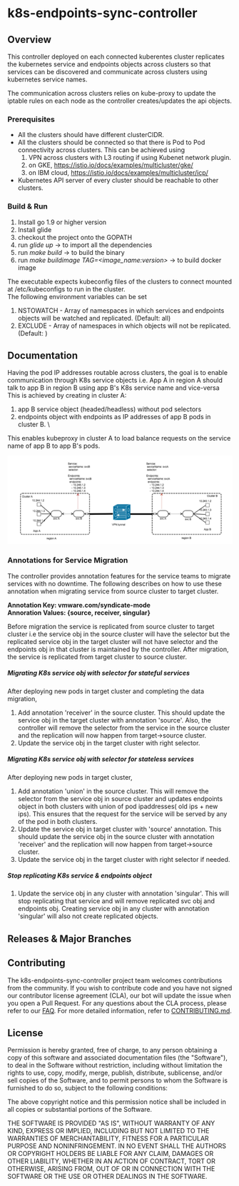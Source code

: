 

# k8s-endpoints-sync-controller

## Overview
This controller deployed on each connected kuberentes cluster replicates the kubernetes service and endpoints objects across clusters so that services can be discovered and communicate across clusters using kubernetes service names.

The communication across clusters relies on kube-proxy to update the iptable rules on each node as the controller creates/updates the api objects.


### Prerequisites

* All the clusters should have different clusterCIDR.
* All the clusters should be connected so that there is Pod to Pod connectivity across clusters. This can be achieved using 
    1) VPN across clusters with L3 routing if using Kubenet network plugin. 
    2) on GKE, https://istio.io/docs/examples/multicluster/gke/
    3) on IBM cloud, https://istio.io/docs/examples/multicluster/icp/ 
* Kubernetes API server of every cluster should be reachable to other clusters.

### Build & Run

1. Install go 1.9 or higher version
2. Install glide
3. checkout the project onto the GOPATH
4. run *glide up* -> to import all the dependencies
3. run *make build* -> to build the binary
4. run *make buildimage TAG=<image_name:version>* -> to build docker image

The executable expects kubeconfig files of the clusters to connect mounted at /etc/kubeconfigs to run in the cluster. \
The following environment variables can be set
1. NSTOWATCH - Array of namespaces in which services and endpoints objects will be watched and replicated. (Default: all)
2. EXCLUDE - Array of namespaces in which objects will not be replicated. (Default: ) 


## Documentation

Having the pod IP addresses routable across clusters, the goal is to enable communication through K8s service objects i.e. App A in region A should talk to app B in region B using app B's K8s service name and vice-versa
This is achieved by creating in cluster A:
1. app B service object (headed/headless) without pod selectors 
2. endpoints object with endpoints as IP addresses of app B pods in cluster B. \

This enables kubeproxy in cluster A to load balance requests on the service name of app B to app B's pods.

![cross-cluster service discovery example](discovery.png)

### Annotations for Service Migration
The controller provides annotation features for the service teams to migrate services with no downtime. The following describes on how to use these annotation when migrating service from source cluster to target cluster. 

 **Annotation Key: vmware.com/syndicate-mode** \
 **Annoration Values: {source, receiver, singular}**

Before migration the service is replicated from source cluster to target cluster i.e the service obj in the source cluster will have the selector but the replicated service obj in the target cluster will not have selector and the endpoints obj in that cluster is maintained by the controller. After migration, the service is replicated from target cluster to source cluster.

##### Migrating K8s service obj with selector for stateful services
After deploying new pods in target cluster and completing the data migration, 
1. Add annotation 'receiver' in the source cluster. This should update the service obj in the target cluster with annotation 'source'. Also, the controller will remove the selector from the service in the source cluster and the replication will now happen from target→source cluster.
2. Update the service obj in the target cluster with right selector.

##### Migrating K8s service obj with selector for stateless services
After deploying new pods in target cluster, 
1. Add annotation 'union' in the source cluster. This will remove the selector from the service obj in source cluster and updates endpoints object in both clusters with union of pod ipaddresses( old ips + new ips). This ensures that the request for the service will be served by any of the pod in both clusters.
2. Update the service obj in target cluster with 'source' annotation. This should update the service obj in the source cluster with annotation 'receiver' and the replication will now happen from target→source cluster.
3. Update the service obj in the target cluster with right selector if needed.

##### Stop replicating K8s service & endpoints object
1. Update the service obj in any cluster with annotation 'singular'. This will stop replicating that service and will remove replicated svc obj and endpoints obj.
Creating service obj in any cluster with annotation 'singular' will also not create replicated objects. 

## Releases & Major Branches

## Contributing

The k8s-endpoints-sync-controller project team welcomes contributions from the community. If you wish to contribute code and you have not
signed our contributor license agreement (CLA), our bot will update the issue when you open a Pull Request. For any
questions about the CLA process, please refer to our [FAQ](https://cla.vmware.com/faq). For more detailed information,
refer to [CONTRIBUTING.md](CONTRIBUTING.md).

## License

Permission is hereby granted, free of charge, to any person obtaining a copy of this software and associated documentation files (the "Software"), to deal in the Software without restriction, including without limitation the rights to use, copy, modify, merge, publish, distribute, sublicense, and/or sell copies of the Software, and to permit persons to whom the Software is furnished to do so, subject to the following conditions:

The above copyright notice and this permission notice shall be included in all copies or substantial portions of the Software.

THE SOFTWARE IS PROVIDED "AS IS", WITHOUT WARRANTY OF ANY KIND, EXPRESS OR IMPLIED, INCLUDING BUT NOT LIMITED TO THE WARRANTIES OF MERCHANTABILITY, FITNESS FOR A PARTICULAR PURPOSE AND NONINFRINGEMENT. IN NO EVENT SHALL THE AUTHORS OR COPYRIGHT HOLDERS BE LIABLE FOR ANY CLAIM, DAMAGES OR OTHER LIABILITY, WHETHER IN AN ACTION OF CONTRACT, TORT OR OTHERWISE, ARISING FROM, OUT OF OR IN CONNECTION WITH THE SOFTWARE OR THE USE OR OTHER DEALINGS IN THE SOFTWARE.

